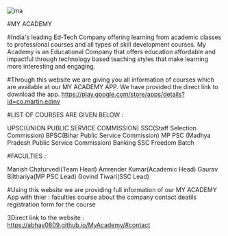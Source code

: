 ![ma](https://user-images.githubusercontent.com/84720454/193931969-28f7b2ba-9d70-4fbb-a133-aa507f32f57f.png)

#MY ACADEMY


#India's leading Ed-Tech Company offering learning from academic classes to professional courses and all types of skill development courses. My Academy is an Educational Company that offers education affordable and impactful through technology based teaching styles that make learning more interesting and engaging.

#Through this website we are giving you all information of courses which are available at our MY ACADEMY APP. We have provided the direct link to download the app.
https://play.google.com/store/apps/details?id=co.martin.edinv


#LIST OF COURSES ARE GIVEN BELOW :

UPSC(UNION PUBLIC SERVICE COMMISSION)
SSC(Staff Selection Commission)
BPSC(Bihar Public Service Commission)
MP PSC (Madhya Pradesh Public Service Commission)
Banking
SSC Freedom Batch

#FACULTIES :

Manish Chaturvedi(Team Head)
Amrender Kumar(Academic Head)
Gaurav Bilthariya(MP PSC Lead)
Govind Tiwari(SSC Lead)

#Using this website we are providing full information of our MY ACADEMY App with thier :
faculties 
course 
about the company
contact deatils
registration form for the course

3Direct link to the website : https://abhay0809.github.io/MyAcademy/#contact




